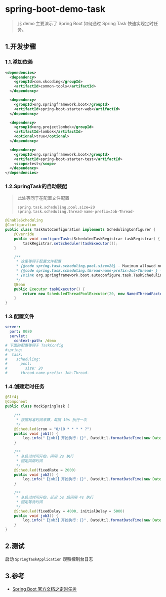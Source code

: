 # spring-boot-demo-task

> 此 demo 主要演示了 Spring Boot 如何通过 Spring Task 快速实现定时任务。

## 1.开发步骤

### 1.1.添加依赖

```xml
<dependencies>
  <dependency>
    <groupId>com.xkcoding</groupId>
    <artifactId>common-tools</artifactId>
  </dependency>

  <dependency>
    <groupId>org.springframework.boot</groupId>
    <artifactId>spring-boot-starter-web</artifactId>
  </dependency>

  <dependency>
    <groupId>org.projectlombok</groupId>
    <artifactId>lombok</artifactId>
    <optional>true</optional>
  </dependency>

  <dependency>
    <groupId>org.springframework.boot</groupId>
    <artifactId>spring-boot-starter-test</artifactId>
    <scope>test</scope>
  </dependency>
</dependencies>
```

### 1.2.SpringTask的自动装配

> 此处等同于在配置文件配置
>
> ```properties
> spring.task.scheduling.pool.size=20
> spring.task.scheduling.thread-name-prefix=Job-Thread-
> ```

```java
@EnableScheduling
@Configuration
public class TaskAutoConfiguration implements SchedulingConfigurer {
    @Override
    public void configureTasks(ScheduledTaskRegistrar taskRegistrar) {
        taskRegistrar.setScheduler(taskExecutor());
    }

    /**
     * 这里等同于配置文件配置
     * {@code spring.task.scheduling.pool.size=20} - Maximum allowed number of threads.
     * {@code spring.task.scheduling.thread-name-prefix=Job-Thread- } - Prefix to use for the names of newly created threads.
     * {@link org.springframework.boot.autoconfigure.task.TaskSchedulingProperties}
     */
    @Bean
    public Executor taskExecutor() {
        return new ScheduledThreadPoolExecutor(20, new NamedThreadFactory("Job-Thread-", false));
    }
}
```

### 1.3.配置文件

```yaml
server:
  port: 8080
  servlet:
    context-path: /demo
# 下面的配置等同于 TaskConfig
#spring:
#  task:
#    scheduling:
#      pool:
#        size: 20
#      thread-name-prefix: Job-Thread-
```

### 1.4.创建定时任务

```java
@Slf4j
@Component
public class MockSpringTask {

    /**
     * 按照标准时间来算，每隔 10s 执行一次
     */
    @Scheduled(cron = "0/10 * * * * ?")
    public void job1() {
        log.info("【job1】开始执行：{}", DateUtil.formatDateTime(new Date()));
    }

    /**
     * 从启动时间开始，间隔 2s 执行
     * 固定间隔时间
     */
    @Scheduled(fixedRate = 2000)
    public void job2() {
        log.info("【job2】开始执行：{}", DateUtil.formatDateTime(new Date()));
    }

    /**
     * 从启动时间开始，延迟 5s 后间隔 4s 执行
     * 固定等待时间
     */
    @Scheduled(fixedDelay = 4000, initialDelay = 5000)
    public void job3() {
        log.info("【job3】开始执行：{}", DateUtil.formatDateTime(new Date()));
    }
}
```

## 2.测试

启动 `SpringTaskApplication` 观察控制台日志

## 3.参考

- [Spring Boot 官方文档之定时任务](https://docs.spring.io/spring-boot/docs/3.0.0-M4/reference/htmlsingle/#features.task-execution-and-scheduling)

